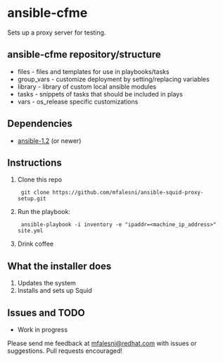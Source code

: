 # ansible-cfme

Sets up a proxy server for testing.

## ansible-cfme repository/structure

 * files - files and templates for use in playbooks/tasks
 * group_vars - customize deployment by setting/replacing variables
 * library - library of custom local ansible modules
 * tasks - snippets of tasks that should be included in plays
 * vars - os_release specific customizations

## Dependencies
 * [ansible-1.2](https://github.com/ansible/ansible) (or newer)

## Instructions
1. Clone this repo

        git clone https://github.com/mfalesni/ansible-squid-proxy-setup.git

2. Run the playbook:

        ansible-playbook -i inventory -e "ipaddr=<machine_ip_address>" site.yml

3. Drink coffee
## What the installer does
1. Updates the system
2. Installs and sets up Squid

## Issues and TODO
 * Work in progress

Please send me feedback at [mfalesni@redhat.com](mailto:mfalesni@redhat.com) with issues or suggestions. Pull requests encouraged!

